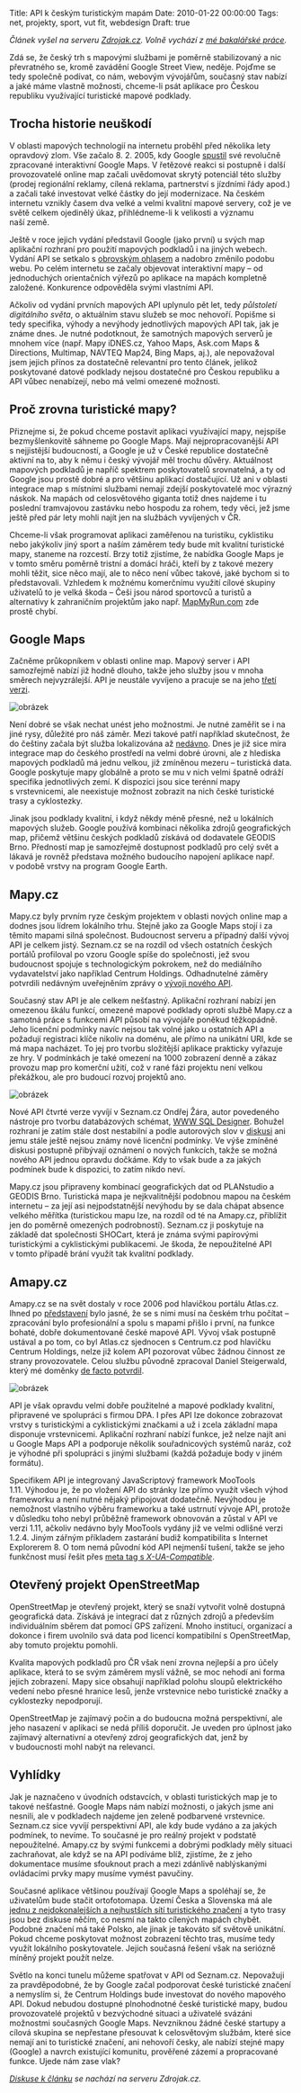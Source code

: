 Title: API k českým turistickým mapám
Date: 2010-01-22 00:00:00
Tags: net, projekty, sport, vut fit, webdesign
Draft: true

*Článek vyšel na serveru [Zdrojak.cz](http://zdrojak.root.cz/clanky/api-k-ceskym-turistickym-mapam/). Volně vychází z [mé bakalářské práce](http://blog.javorek.net/bakalar/).*

Zdá se, že český trh s mapovými službami je poměrně stabilizovaný a nic převratného se, kromě zavádění Google Street View, neděje. Pojďme se tedy společně podívat, co nám, webovým vývojářům, současný stav nabízí a jaké máme vlastně možnosti, chceme-li psát aplikace pro Českou republiku využívající turistické mapové podklady.

## Trocha historie neuškodí

V oblasti mapových technologií na internetu proběhl před několika lety opravdový zlom. Vše začalo 8. 2. 2005, kdy Google [spustil](http://googleblog.blogspot.com/2005/02/mapping-your-way.html) své revolučně zpracované interaktivní Google Maps. V řetězové reakci si postupně i další provozovatelé online map začali uvědomovat skrytý potenciál této služby (prodej regionální reklamy, cílená reklama, partnerství s jízdními řády apod.) a začali také investovat velké částky do její modernizace. Na českém internetu vznikly časem dva velké a velmi kvalitní mapové servery, což je ve světě celkem ojedinělý úkaz, přihlédneme-li k velikosti a významu naší země.

Ještě v roce jejich vydání představil Google (jako první) u svých map aplikační rozhraní pro použití mapových podkladů i na jiných webech. Vydání API se setkalo s [obrovským ohlasem](http://maps.google.com/help/maps/casestudies/) a nadobro změnilo podobu webu. Po celém internetu se začaly objevovat interaktivní mapy – od jednoduchých orientačních výřezů po aplikace na mapách kompletně založené. Konkurence odpověděla svými vlastními API.

Ačkoliv od vydání prvních mapových API uplynulo pět let, tedy *půlstoletí digitálního světa*, o aktuálním stavu služeb se moc nehovoří. Popišme si tedy specifika, výhody a nevýhody jednotlivých mapových API tak, jak je známe dnes. Je nutné podotknout, že samotných mapových serverů je mnohem více (např. Mapy iDNES.cz, Yahoo Maps, Ask.com Maps & Directions, Multimap, NAVTEQ Map24, Bing Maps, aj.), ale nepovažoval jsem jejich přínos za dostatečně relevantní pro tento článek, jelikož poskytované datové podklady nejsou dostatečné pro Českou republiku a API vůbec nenabízejí, nebo má velmi omezené možnosti.

## Proč zrovna turistické mapy?

Přiznejme si, že pokud chceme postavit aplikaci využívající mapy, nejspíše bezmyšlenkovitě sáhneme po Google Maps. Mají nejpropracovanější API s nejjistější budoucností, a Google je už v České republice dostatečně aktivní na to, aby k němu i český vývojář měl trochu důvěry. Aktuálnost mapových podkladů je napříč spektrem poskytovatelů srovnatelná, a ty od Google jsou prostě dobré a pro většinu aplikací dostačující. Už ani v oblasti integrace map s místními službami nemají zdejší poskytovatelé moc výrazný náskok. Na mapách od celosvětového giganta totiž dnes najdeme i tu poslední tramvajovou zastávku nebo hospodu za rohem, tedy věci, jež jsme ještě před pár lety mohli najít jen na službách vyvíjených v ČR.

Chceme-li však programovat aplikaci zaměřenou na turistiku, cyklistiku nebo jakýkoliv jiný sport a naším záměrem tedy bude mít kvalitní turistické mapy, staneme na rozcestí. Brzy totiž zjistíme, že nabídka Google Maps je v tomto směru poměrně tristní a domácí hráči, kteří by z takové mezery mohli těžit, sice něco mají, ale to něco není vůbec takové, jaké bychom si to představovali. Vzhledem k možnému komerčnímu využití cílové skupiny uživatelů to je velká škoda – Češi jsou národ sportovců a turistů a alternativy k zahraničním projektům jako např. [MapMyRun.com](http://www.mapmyrun.com/) zde prostě chybí.

## Google Maps

Začněme průkopníkem v oblasti online map. Mapový server i API samozřejmě nabízí již hodně dlouho, takže jeho služby jsou v mnoha směrech nejvyzrálejší. API je neustále vyvíjeno a pracuje se na
jeho [třetí verzi](http://code.google.com/intl/cs/apis/maps/documentation/v3/).

![obrázek](images/125.jpg)

Není dobré se však nechat unést jeho možnostmi. Je nutné zaměřit se i na jiné rysy, důležité pro náš záměr. Mezi takové patří například skutečnost, že do češtiny začala být služba lokalizována až [nedávno](http://www.lupa.cz/clanky/mapy-google-v-cestine-realita-nebo-zbozne-prani/). Dnes je již sice míra integrace map do českého prostředí na velmi dobré úrovni, ale z hlediska mapových podkladů má jednu velkou, již zmíněnou mezeru – turistická data. Google poskytuje mapy globálně a proto se mu v nich velmi špatně odráží specifika jednotlivých zemí. K dispozici jsou sice terénní mapy s vrstevnicemi, ale neexistuje možnost zobrazit na nich české turistické trasy a cyklostezky.

Jinak jsou podklady kvalitní, i když někdy méně přesné, než u lokálních mapových služeb. Google používá kombinaci několika zdrojů geografických map, přičemž většinu českých podkladů získává od dodavatele GEODIS Brno. Předností map je samozřejmě dostupnost podkladů pro celý svět a lákavá je rovněž představa možného budoucího napojení aplikace např. v podobě vrstvy na program Google Earth.

## Mapy.cz

Mapy.cz byly prvním ryze českým projektem v oblasti nových online map a dodnes jsou lídrem lokálního trhu. Stejně jako za Google Maps stojí i za těmito mapami silná společnost. Budoucnost serveru a případný další vývoj API je celkem jistý. Seznam.cz se na rozdíl od všech ostatních českých portálů profiloval po vzoru Google spíše do společnosti, jež svou budoucnost spojuje s technologickým pokrokem, než do mediálního vydavatelství jako například Centrum Holdings. Odhadnutelné záměry potvrdili nedávným uveřejněním zprávy o [vývoji nového API](http://mapy.cz.sblog.cz/2009/02/18/29).

Současný stav API je ale celkem nešťastný. Aplikační rozhraní nabízí jen omezenou škálu funkcí, omezené mapové podklady oproti službě Mapy.cz a samotná práce s funkcemi API působí na vývojáře poněkud těžkopádně. Jeho licenční podmínky navíc nejsou tak volné jako u ostatních API a požadují registraci klíče nikoliv na doménu, ale přímo na unikátní URI, kde se má mapa nacházet. To jej pro tvorbu složitější aplikace prakticky vyřazuje ze hry. V podmínkách je také omezení na 1000 zobrazení denně a zákaz provozu map pro komerční užití, což v rané fázi projektu není velkou překážkou, ale pro budoucí rozvoj projektů ano.

![obrázek](images/126.jpg)

Nové API čtvrté verze vyvíjí v Seznam.cz Ondřej Žára, autor povedeného nástroje pro tvorbu databázových schémat, [WWW SQL Designer](http://code.google.com/p/wwwsqldesigner). Bohužel rozhraní je zatím stále dost nestabilní a podle autorových
slov v [diskusi](http://forum.lide.cz/forum.fcgi?akce=forum_data&forum_ID=86016&auth=) ani jemu stále ještě nejsou známy nové licenční podmínky. Ve výše zmíněné diskusi postupně přibývají oznámení o nových funkcích, takže se možná nového API jednou opravdu dočkáme. Kdy to však bude a za jakých podmínek bude k dispozici, to zatím nikdo neví.

Mapy.cz jsou připraveny kombinací geografických dat od PLANstudio a GEODIS Brno. Turistická mapa je nejkvalitnější podobnou mapou na českém internetu – za její asi nejpodstatnější nevýhodu by se dala chápat absence velkého měřítka (turistickou mapu lze, na rozdíl od té na Amapy.cz, přiblížit jen do poměrně omezených podrobností). Seznam.cz ji poskytuje na základě dat společnosti SHOCart, která je známa svými papírovými turistickými a cyklistickými publikacemi. Je škoda, že nepoužitelné API v tomto případě brání využít tak kvalitní podklady.

## Amapy.cz

Amapy.cz se na svět dostaly v roce 2006 pod hlavičkou portálu Atlas.cz. Ihned po [představení](http://management.blog.lupa.cz/2006/11/05/spetka-koreni-ze-zakulisi-projektu-novych-atlasich-map/) bylo jasné, že se s nimi musí na českém trhu počítat – zpracování bylo profesionální a spolu s mapami přišlo i první, na funkce bohaté, dobře dokumentované české mapové API. Vývoj však postupně ustával a po tom, co byl Atlas.cz sjednocen s Centrum.cz pod hlavičku Centrum Holdings, nelze již kolem API pozorovat vůbec žádnou činnost ze strany provozovatele. Celou službu původně zpracoval Daniel Steigerwald, který mé doměnky [de facto potvrdil](http://twitter.com/steida/statuses/2211073537).

![obrázek](images/124.jpg)

API je však opravdu velmi dobře použitelné a mapové podklady kvalitní, připravené ve spolupráci s firmou DPA. I přes API lze dokonce zobrazovat vrstvy s turistickými a cyklistickými značkami a už i zcela základní mapa disponuje vrstevnicemi. Aplikační rozhraní nabízí funkce, jež nelze najít ani u Google Maps API a podporuje několik souřadnicových systémů naráz, což je výhodné při spolupráci s jinými službami (každá požaduje body v jiném formátu).

Specifikem API je integrovaný JavaScriptový framework MooTools 1.11. Výhodou je, že po vložení API do stránky lze přímo využít všech výhod frameworku a není nutné nějaký připojovat dodatečně. Nevýhodou je nemožnost vlastního výběru frameworku a také ustrnutí vývoje API, protože v důsledku toho nebyl průběžně framework obnovován a zůstal v API ve verzi 1.11, ačkoliv nedávno byly MooTools vydány již ve velmi odlišné verzi 1.2.4. Jiným zářným příkladem zastarání budiž kompatibilita s Internet Explorerem 8. O tom nemá původní kód API nejmenší tušení, takže se jeho funkčnost musí řešit přes [meta tag s *X-UA-Compatible*](http://zdrojak.root.cz/clanky/tri-zobrazovaci-mody-internet-exploreru-8/).

## Otevřený projekt OpenStreetMap

OpenStreetMap je otevřený projekt, který se snaží vytvořit volně dostupná geografická data. Získává je integrací dat z různých zdrojů a především individuálním sběrem dat pomocí GPS zařízení. Mnoho institucí, organizací a dokonce i firem uvolnilo svá data pod licencí kompatibilní s OpenStreetMap, aby tomuto projektu pomohli.

Kvalita mapových podkladů pro ČR však není zrovna nejlepší a pro účely aplikace, která to se svým záměrem myslí vážně, se moc nehodí ani forma jejich zobrazení. Mapy sice obsahují například polohu sloupů elektrického vedení nebo přesné hranice lesů, jenže vrstevnice nebo turistické značky a cyklostezky nepodporují.

OpenStreetMap je zajímavý počin a do budoucna možná perspektivní, ale jeho nasazení v aplikaci se nedá příliš doporučit. Je uveden pro úplnost jako zajímavý alternativní a otevřený zdroj geografických dat, jenž by v budoucnosti mohl nabýt na relevanci.

## Vyhlídky

Jak je naznačeno v úvodních odstavcích, v oblasti turistických map je to takové nešťastné. Google Maps nám nabízí možnosti, o jakých jsme ani nesnili, ale v podkladech najdeme jen zeleně podbarvené vrstevnice. Seznam.cz sice vyvíjí perspektivní API, ale kdy bude vydáno a za jakých podmínek, to nevíme. To současné je pro reálný projekt v podstatě nepoužitelné. Amapy.cz by svými funkcemi a dobrými podklady měly situaci zachraňovat, ale když se na API podíváme blíž, zjistíme, že z jeho dokumentace musíme sfouknout prach a mezi zdánlivě nablýskanými ovládacími prvky mapy musíme vymést pavučiny.

Současné aplikace většinou používají Google Maps a spoléhají se, že uživatelům bude stačit ortofotomapa. Území Česka a Slovenska má ale [jednu z nejdokonalejších a nejhustších sítí turistického značení](http://www.klubturistu.cz/turisticke-znaceni) a tyto trasy jsou bez diskuse něčím, co nesmí na takto cílených mapách chybět. Podobné značení má také Polsko, ale jinak je takováto síť světově unikátní. Pokud chceme poskytovat možnost zobrazení těchto tras, musíme tedy využít lokálního poskytovatele. Jejich současná řešení však na seriózně míněný projekt použít nelze.

Světlo na konci tunelu můžeme spatřovat v API od Seznam.cz. Nepovažuji za pravděpodobné, že by Google začal podporovat české turistické značení a nemyslím si, že Centrum Holdings bude investovat do nového mapového API. Dokud nebudou dostupné plnohodnotné české turistické mapy, budou provozovatelé projektů v bezvýchodné situaci a uživatelé svázáni možnostmi současných Google Maps. Nevzniknou žádné české startupy a cílová skupina se nepřestane přesouvat k celosvětovým službám, které sice nemají ani to turistické značení, ani nehovoří česky, ale nabízí stejné mapy (Google) a navrch existující komunitu, prověřené zázemí a propracované funkce. Ujede nám zase vlak?

*[Diskuse k článku](http://zdrojak.root.cz/clanky/api-k-ceskym-turistickym-mapam/nazory/) se nachází na serveru Zdrojak.cz.*